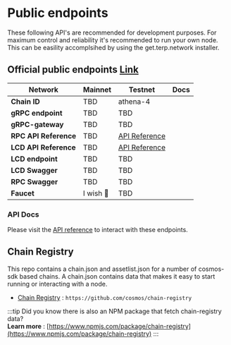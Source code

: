 # Public endpoints

These following API's are recommended for development purposes. For maximum control and reliability it's recommended to run your own node. This can be easility accomplsihed by using the get.terp.network installer. 

## Official public endpoints [Link](https://github.com/terpnetwork/chain-registry)

| Network | Mainnet | Testnet | Docs |
| -------- | -------- | -------- | -------- | 
| **Chain ID**  | TBD | athena-4 |
| **gRPC endpoint**  | TBD | TBD |
| **gRPC-gateway**  | TBD  | TBD |
| **RPC API Reference**    | TBD | [API Reference](/api) |
| **LCD API Reference**    | TBD | [API Reference](/api/?v=LCD) |
| **LCD endpoint**  | TBD  | TBD |
| **LCD Swagger**  |  TBD  | TBD |
| **RPC Swagger**  |  TBD  | TBD |
| **Faucet** | I wish 🤑   | TBD |


### API Docs

Please visit the [API reference](/api) to interact with these endpoints. 


## Chain Registry

This repo contains a chain.json and assetlist.json for a number of cosmos-sdk based chains. A chain.json contains data that makes it easy to start running or interacting with a node. 
- [Chain Registry](https://github.com/cosmos/chain-registry) : `https://github.com/cosmos/chain-registry`

:::tip
Did you know there is also an NPM package that fetch chain-registry data? <br/>
**Learn more** : [https://www.npmjs.com/package/chain-registry](https://www.npmjs.com/package/chain-registry) 
:::
